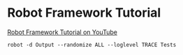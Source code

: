 # Robot Framework Tutorial
[Robot Framework Tutorial on YouTube](https://www.youtube.com/playlist?list=PL4GZKvvcjS3u9FP3F9zW4ZbZB8pti2k37)
```aiignore
robot -d Output --randomize ALL --loglevel TRACE Tests
```